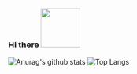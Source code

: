 ### Hi there <img src="https://media3.giphy.com/media/xsE65jaPsUKUo/giphy.gif" width="80">

![Anurag's github stats](https://github-readme-stats.vercel.app/api?username=Sunshine-ki&show_icons=true&theme=react)
![Top Langs](https://github-readme-stats.vercel.app/api/top-langs/?username=Sunshine-ki&langs_count=4&layout=compact)
